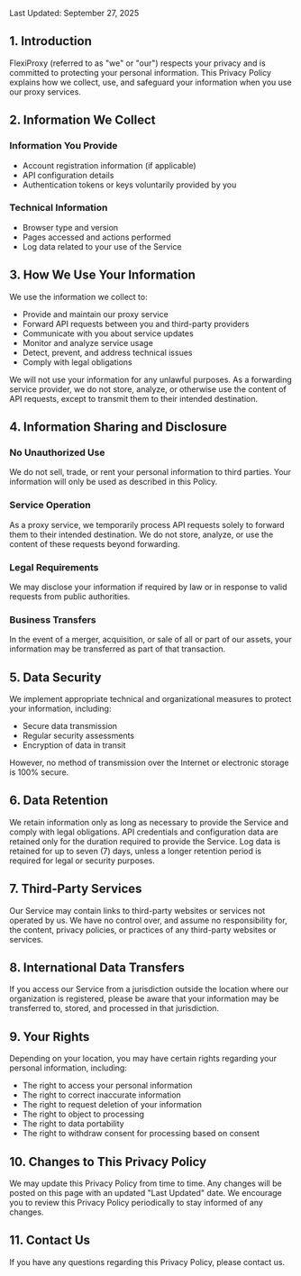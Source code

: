 Last Updated: September 27, 2025

## 1. Introduction

FlexiProxy (referred to as "we" or "our") respects your privacy and is committed to protecting your personal information. This Privacy Policy explains how we collect, use, and safeguard your information when you use our proxy services.

## 2. Information We Collect

### Information You Provide
- Account registration information (if applicable)
- API configuration details
- Authentication tokens or keys voluntarily provided by you

### Technical Information
- Browser type and version
- Pages accessed and actions performed
- Log data related to your use of the Service

## 3. How We Use Your Information

We use the information we collect to:

- Provide and maintain our proxy service
- Forward API requests between you and third-party providers
- Communicate with you about service updates
- Monitor and analyze service usage
- Detect, prevent, and address technical issues
- Comply with legal obligations

We will not use your information for any unlawful purposes. As a forwarding service provider, we do not store, analyze, or otherwise use the content of API requests, except to transmit them to their intended destination.

## 4. Information Sharing and Disclosure

### No Unauthorized Use
We do not sell, trade, or rent your personal information to third parties. Your information will only be used as described in this Policy.

### Service Operation
As a proxy service, we temporarily process API requests solely to forward them to their intended destination. We do not store, analyze, or use the content of these requests beyond forwarding.

### Legal Requirements
We may disclose your information if required by law or in response to valid requests from public authorities.

### Business Transfers
In the event of a merger, acquisition, or sale of all or part of our assets, your information may be transferred as part of that transaction.

## 5. Data Security

We implement appropriate technical and organizational measures to protect your information, including:

- Secure data transmission
- Regular security assessments
- Encryption of data in transit

However, no method of transmission over the Internet or electronic storage is 100% secure.

## 6. Data Retention

We retain information only as long as necessary to provide the Service and comply with legal obligations. API credentials and configuration data are retained only for the duration required to provide the Service. Log data is retained for up to seven (7) days, unless a longer retention period is required for legal or security purposes.

## 7. Third-Party Services

Our Service may contain links to third-party websites or services not operated by us. We have no control over, and assume no responsibility for, the content, privacy policies, or practices of any third-party websites or services.

## 8. International Data Transfers

If you access our Service from a jurisdiction outside the location where our organization is registered, please be aware that your information may be transferred to, stored, and processed in that jurisdiction.

## 9. Your Rights

Depending on your location, you may have certain rights regarding your personal information, including:

- The right to access your personal information
- The right to correct inaccurate information
- The right to request deletion of your information
- The right to object to processing
- The right to data portability
- The right to withdraw consent for processing based on consent

## 10. Changes to This Privacy Policy

We may update this Privacy Policy from time to time. Any changes will be posted on this page with an updated "Last Updated" date. We encourage you to review this Privacy Policy periodically to stay informed of any changes.

## 11. Contact Us

If you have any questions regarding this Privacy Policy, please contact us.